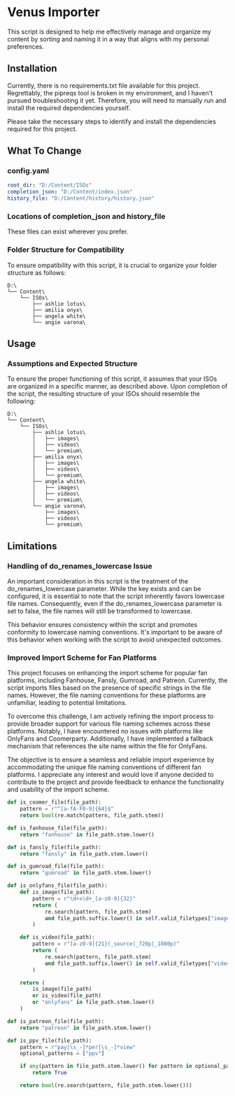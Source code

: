 # Venus Importer

This script is designed to help me effectively manage and organize my content by sorting and naming it in a way that aligns with my personal preferences.

## Installation

Currently, there is no requirements.txt file available for this project. Regrettably, the pipreqs tool is broken in my environment, and I haven't pursued troubleshooting it yet. Therefore, you will need to manually run and install the required dependencies yourself.

Please take the necessary steps to identify and install the dependencies required for this project.

## What To Change
### config.yaml


```yaml
root_dir: "D:/Content/ISOs"
completion_json: "D:/Content/index.json"
history_file: "D:/Content/history/history.json"
```

### Locations of completion_json and history_file
These files can exist wherever you prefer.

### Folder Structure for Compatibility
To ensure ompatibility with this script, it is crucial to organize your folder structure as follows:

```
D:\
└── Content\
    └── ISOs\
        ├── ashlie lotus\
        ├── amilia onyx\
        ├── angela white\
        └── angie varona\
```

## Usage

### Assumptions and Expected Structure

To ensure the proper functioning of this script, it assumes that your ISOs are organized in a specific manner, as described above. Upon completion of the script, the resulting structure of your ISOs should resemble the following:

```
D:\
└── Content\
    └── ISOs\
        ├── ashlie lotus\
        │   ├── images\
        │   ├── videos\
        │   └── premium\
        ├── amilia onyx\
        │   ├── images\
        │   ├── videos\
        │   └── premium\
        ├── angela white\
        │   ├── images\
        │   ├── videos\
        │   └── premium\
        └── angie varona\
            ├── images\
            ├── videos\
            └── premium\

```

## Limitations 

### Handling of do_renames_lowercase Issue

An important consideration in this script is the treatment of the do_renames_lowercase parameter. While the key exists and can be configured, it is essential to note that the script inherently favors lowercase file names. Consequently, even if the do_renames_lowercase parameter is set to false, the file names will still be transformed to lowercase.

This behavior ensures consistency within the script and promotes conformity to lowercase naming conventions. It's important to be aware of this behavior when working with the script to avoid unexpected outcomes.

### Improved Import Scheme for Fan Platforms

This project focuses on enhancing the import scheme for popular fan platforms, including Fanhouse, Fansly, Gumroad, and Patreon. Currently, the script imports files based on the presence of specific strings in the file names. However, the file naming conventions for these platforms are unfamiliar, leading to potential limitations.

To overcome this challenge, I am actively refining the import process to provide broader support for various file naming schemes across these platforms. Notably, I have encountered no issues with platforms like OnlyFans and Coomerparty. Additionally, I have implemented a fallback mechanism that references the site name within the file for OnlyFans.

The objective is to ensure a seamless and reliable import experience by accommodating the unique file naming conventions of different fan platforms. I appreciate any interest and would love if anyone decided to contribute to the project and provide feedback to enhance the functionality and usability of the import scheme.

```python
def is_coomer_file(file_path):
    pattern = r"^[a-fA-F0-9]{64}$"
    return bool(re.match(pattern, file_path.stem))

def is_fanhouse_file(file_path):
    return "fanhouse" in file_path.stem.lower()

def is_fansly_file(file_path):
    return "fansly" in file_path.stem.lower()

def is_gumroad_file(file_path):
    return "gumroad" in file_path.stem.lower()

def is_onlyfans_file(file_path):
    def is_image(file_path):
        pattern = r"\d+x\d+_[a-z0-9]{32}"
        return (
            re.search(pattern, file_path.stem)
            and file_path.suffix.lower() in self.valid_filetypes["images"]
        )

    def is_video(file_path):
        pattern = r"[a-z0-9]{21}(_source|_720p|_1080p)"
        return (
            re.search(pattern, file_path.stem)
            and file_path.suffix.lower() in self.valid_filetypes["videos"]
        )

    return (
        is_image(file_path)
        or is_video(file_path)
        or "onlyfans" in file_path.stem.lower()
    )

def is_patreon_file(file_path):
    return "patreon" in file_path.stem.lower()

def is_ppv_file(file_path):
    pattern = r"pay[\s_-]*per[\s_-]*view"
    optional_patterns = ["ppv"]

    if any(pattern in file_path.stem.lower() for pattern in optional_patterns):
        return True

    return bool(re.search(pattern, file_path.stem.lower()))
```
